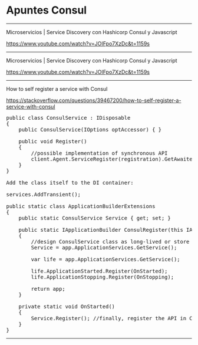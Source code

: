# Apuntes Consul

___


Microservicios | Service Discovery con Hashicorp Consul y Javascript

https://www.youtube.com/watch?v=JOIFpo7XzDc&t=1159s


___

Microservicios | Service Discovery con Hashicorp Consul y Javascript

https://www.youtube.com/watch?v=JOIFpo7XzDc&t=1159s


___

How to self register a service with Consul

https://stackoverflow.com/questions/39467200/how-to-self-register-a-service-with-consul

<pre>
public class ConsulService : IDisposable
{
    public ConsulService(IOptions<ConsulOptions> optAccessor) { }

    public void Register() 
    {
        //possible implementation of synchronous API
        client.Agent.ServiceRegister(registration).GetAwaiter().GetResult();
    }
}

Add the class itself to the DI container:

services.AddTransient<ConsulService>();

public static class ApplicationBuilderExtensions
{
    public static ConsulService Service { get; set; }

    public static IApplicationBuilder ConsulRegister(this IApplicationBuilder app)
    {
        //design ConsulService class as long-lived or store ApplicationServices instead
        Service = app.ApplicationServices.GetService<ConsulService>();

        var life = app.ApplicationServices.GetService<IApplicationLifetime>();

        life.ApplicationStarted.Register(OnStarted);
        life.ApplicationStopping.Register(OnStopping);

        return app;
    }

    private static void OnStarted()
    {
        Service.Register(); //finally, register the API in Consul
    }
}
</pre>



___










